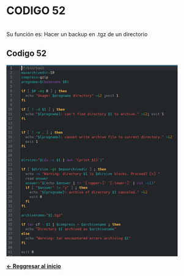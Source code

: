 # **CODIGO 52**
<br>
Su función es: Hacer un backup en .tgz de un directorio

<br>

## Codigo 52 
![codigo52.png](codigo52.png)


**[<- Reggresar al inicio](https://github.com/SPM-UPVictoria/test-git-2130074/blob/main/README.md)**